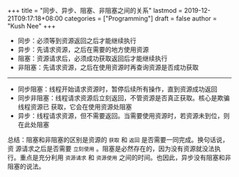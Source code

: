 +++
title = "同步、异步、阻塞、非阻塞之间的关系"
lastmod = 2019-12-21T09:17:18+08:00
categories = ["Programming"]
draft = false
author = "Kush Nee"
+++

-   同步：必须等到资源返回之后才能继续执行
-   异步：先请求资源，之后在需要的地方使用资源
-   阻塞：资源请求后，必须成功获取返回后才能继续执行
-   非阻塞：先请求资源，之后在使用资源时再查询资源是否成功获取

<!--more-->
---

-   同步阻塞：线程开始请求资源时，暂停后续所有操作，直到资源成功返回
-   同步非阻塞：线程请求资源后立刻返回，不管资源是否真正获取。核心是欺骗线程资源已
    获取，它会在使用资源处阻塞
-   异步：线程请求资源，但不需要返回。当需要使用资源时，若资源未到位，则在此处阻塞

总结：阻塞和非阻塞的区别是资源的 `获取` 和 `返回` 是否需要一同完成。换句话说，资
源请求之后是否需要 `立刻使用` 。阻塞是必然存在的，因为没有资源就没法执行。重点是充分利用 `资源请求` 和 `资源使用` 之间的时间。也因此，异步没有阻塞和非阻塞的说法。
